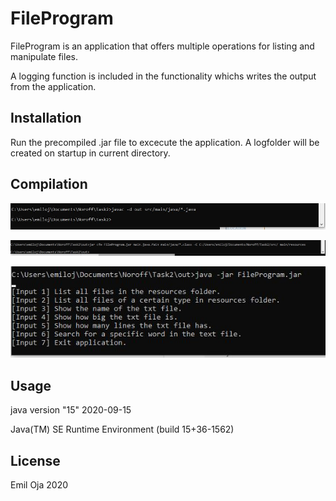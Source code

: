 # FileProgram

FileProgram is an application that offers multiple operations for listing and manipulate files.

A logging function is included in the functionality whichs writes the output from the application.

## Installation

Run the precompiled .jar file to excecute the application. A logfolder will be created on startup in current directory.

## Compilation

![Alt text](screenshots/javac.jpg)

![Alt text](screenshots/jar_cfe.jpg?raw=true "jar cfe")

![Alt text](screenshots/java_-jar.jpg?raw=true "java -jar")



## Usage

java version "15" 2020-09-15

Java(TM) SE Runtime Environment (build 15+36-1562)



## License
Emil Oja 2020
